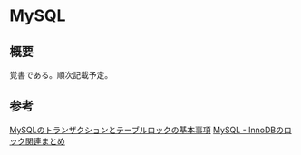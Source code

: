 # MySQL

## 概要
覚書である。順次記載予定。

## 参考
[MySQLのトランザクションとテーブルロックの基本事項](http://kannokanno.hatenablog.com/entry/20120704/1341419338)
[MySQL - InnoDBのロック関連まとめ](https://qiita.com/mizzwithliam/items/31fb68217899bd0559e8)

